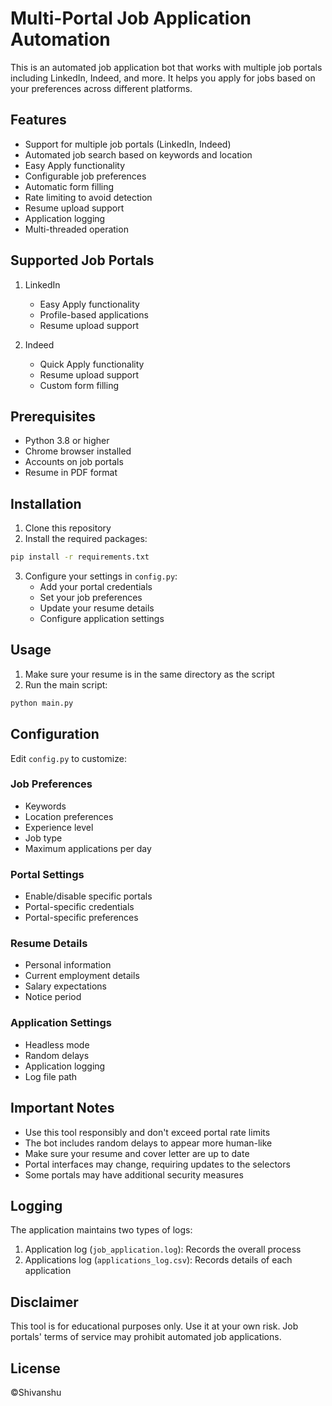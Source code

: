 # Multi-Portal Job Application Automation

This is an automated job application bot that works with multiple job portals including LinkedIn, Indeed, and more. It helps you apply for jobs based on your preferences across different platforms.

## Features

- Support for multiple job portals (LinkedIn, Indeed)
- Automated job search based on keywords and location
- Easy Apply functionality
- Configurable job preferences
- Automatic form filling
- Rate limiting to avoid detection
- Resume upload support
- Application logging
- Multi-threaded operation

## Supported Job Portals

1. LinkedIn
   - Easy Apply functionality
   - Profile-based applications
   - Resume upload support

2. Indeed
   - Quick Apply functionality
   - Resume upload support
   - Custom form filling

## Prerequisites

- Python 3.8 or higher
- Chrome browser installed
- Accounts on job portals
- Resume in PDF format

## Installation

1. Clone this repository
2. Install the required packages:
```bash
pip install -r requirements.txt
```

3. Configure your settings in `config.py`:
   - Add your portal credentials
   - Set your job preferences
   - Update your resume details
   - Configure application settings

## Usage

1. Make sure your resume is in the same directory as the script
2. Run the main script:
```bash
python main.py
```

## Configuration

Edit `config.py` to customize:

### Job Preferences
- Keywords
- Location preferences
- Experience level
- Job type
- Maximum applications per day

### Portal Settings
- Enable/disable specific portals
- Portal-specific credentials
- Portal-specific preferences

### Resume Details
- Personal information
- Current employment details
- Salary expectations
- Notice period

### Application Settings
- Headless mode
- Random delays
- Application logging
- Log file path

## Important Notes

- Use this tool responsibly and don't exceed portal rate limits
- The bot includes random delays to appear more human-like
- Make sure your resume and cover letter are up to date
- Portal interfaces may change, requiring updates to the selectors
- Some portals may have additional security measures

## Logging

The application maintains two types of logs:
1. Application log (`job_application.log`): Records the overall process
2. Applications log (`applications_log.csv`): Records details of each application

## Disclaimer

This tool is for educational purposes only. Use it at your own risk. Job portals' terms of service may prohibit automated job applications.

## License

©️Shivanshu
